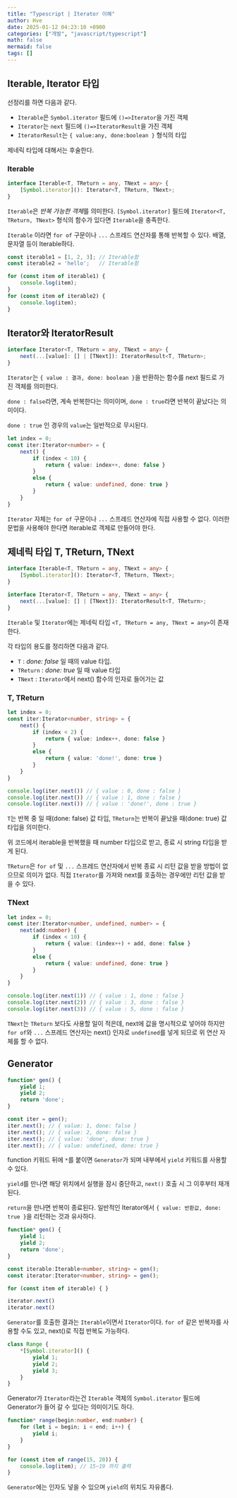 ```yaml
---
title: "Typescript | Iterator 이해"
author: Hve
date: 2025-01-12 04:23:10 +0900
categories: ["개발", "javascript/typescript"]
math: false
mermaid: false
tags: []
---
```


## Iterable, Iterator 타입

선정리를 하면 다음과 같다.

- `Iterable`은 `Symbol.iterator` 필드에 `()=>Iterator`을 가진 객체
- `Iterator`는 `next` 필드에 `()=>IteratorResult`을 가진 객체
- `IteratorResult`는 `{ value:any, done:boolean }` 형식의 타입

제네릭 타입에 대해서는 후술한다.

### Iterable

```ts
interface Iterable<T, TReturn = any, TNext = any> {
    [Symbol.iterator](): Iterator<T, TReturn, TNext>;
}
```

`Iterable`은 *반복 가능한 객체*를 의미한다. `[Symbol.iterator]` 필드에 `Iterator<T, TReturn, TNext>` 형식의 함수가 있다면 `Iterable`을 충족한다.

`Iterable` 이라면 `for of` 구문이나 `...` 스프레드 연산자를 통해 반복할 수 있다. 배열, 문자열 등이 Iterable하다.

```ts
const iterable1 = [1, 2, 3]; // Iterable함 
const iterable2 = 'hello';   // Iterable함 

for (const item of iterable1) {
    console.log(item);
}
for (const item of iterable2) {
    console.log(item);
}
```

## Iterator와 IteratorResult

```ts
interface Iterator<T, TReturn = any, TNext = any> {
    next(...[value]: [] | [TNext]): IteratorResult<T, TReturn>;
}
```

`Iterator`는 `{ value : 결과, done: boolean }`을 반환하는 함수를 next 필드로 가진 객체를 의미한다.

`done : false`라면, 계속 반복한다는 의미이며, `done : true`라면 반복이 끝났다는 의미이다.

`done : true` 인 경우의 `value`는 일반적으로 무시된다.

```ts
let index = 0;
const iter:Iterator<number> = {
    next() {
        if (index < 10) {
            return { value: index++, done: false }
        }
        else {
            return { value: undefined, done: true }
        }
    }
}
```

`Iterator` 자체는 `for of` 구문이나 `...` 스프레드 연산자에 직접 사용할 수 없다. 이러한 문법을 사용해야 한다면 Iterable로 객체로 만들어야 한다.

## 제네릭 타입 T, TReturn, TNext

```ts
interface Iterable<T, TReturn = any, TNext = any> {
    [Symbol.iterator](): Iterator<T, TReturn, TNext>;
}

interface Iterator<T, TReturn = any, TNext = any> {
    next(...[value]: [] | [TNext]): IteratorResult<T, TReturn>;
}
```

`Iterable` 및 `Iterator`에는 제네릭 타입 `<T, TReturn = any, TNext = any>`이 존재한다.

각 타입의 용도를 정리하면 다음과 같다.
- `T` : *done: false* 일 때의 value 타입.
- `TReturn` : *done: true* 일 때 value 타입
- `TNext` : `Iterator`에서 next() 함수의 인자로 들어가는 값

### T, TReturn

```ts
let index = 0;
const iter:Iterator<number, string> = {
    next() {
        if (index < 2) {
            return { value: index++, done: false }
        }
        else {
            return { value: 'done!', done: true }
        }
    }
}

console.log(iter.next()) // { value : 0, done : false }
console.log(iter.next()) // { value : 1, done : false }
console.log(iter.next()) // { value : 'done!', done : true }
```

`T`는 반복 중 일 때(done: false) 값 타입, `TReturn`는 반복이 끝났을 때(done: true) 값 타입을 의미한다.

위 코드에서 iterable을 반복했을 때 number 타입으로 받고, 종료 시 string 타입을 받게 된다.

`TReturn`은 `for of` 및 `...` 스프레드 연산자에서 반복 종료 시 리턴 값을 받을 방법이 없으므로 의미가 없다. 직접 `Iterator`를 가져와 next를 호출하는 경우에만 리턴 값을 받을 수 있다.

### TNext

```ts
let index = 0;
const iter:Iterator<number, undefined, number> = {
    next(add:number) {
        if (index < 10) {
            return { value: (index++) + add, done: false }
        }
        else {
            return { value: undefined, done: true }
        }
    }
}

console.log(iter.next(1)) // { value : 1, done : false }
console.log(iter.next(2)) // { value : 3, done : false }
console.log(iter.next(3)) // { value : 5, done : false }
```

`TNext`는 `TReturn` 보다도 사용할 일이 적은데, next에 값을 명시적으로 넣어야 하지만 `for of`와 `...` 스프레드 연산자는 next() 인자로 `undefined`를 넣게 되므로 위 연산 자체를 할 수 없다.

## Generator

```ts
function* gen() {
    yield 1;
    yield 2;
    return 'done';
}

const iter = gen();
iter.next(); // { value: 1, done: false }
iter.next(); // { value: 2, done: false }
iter.next(); // { value: 'done', done: true }
iter.next(); // { value: undefined, done: true }
```

function 키워드 뒤에 `*`를 붙이면 `Generator`가 되며 내부에서 `yield` 키워드를 사용할 수 있다.

`yield`를 만나면 해당 위치에서 실행을 잠시 중단하고, `next()` 호출 시 그 이후부터 재개된다.

`return`을 만나면 반복이 종료된다. 일반적인 Iterator에서 `{ value: 반환값, done: true }`을 리턴하는 것과 유사하다.

```ts
function* gen() {
    yield 1;
    yield 2;
    return 'done';
}

const iterable:Iterable<number, string> = gen();
const iterator:Iterator<number, string> = gen();

for (const item of iterable) { }

iterator.next()
iterator.next()
```

`Generator`를 호출한 결과는 `Iterable`이면서 `Iterator`이다. `for of` 같은 반복자를 사용할 수도 있고, next()로 직접 반복도 가능하다.

```ts
class Range {
    *[Symbol.iterator]() {
        yield 1;
        yield 2;
        yield 3;
    }
}
```

Generator가 `Iterator`라는건 `Iterable` 객체의 `Symbol.iterator` 필드에 Generator가 들어 갈 수 있다는 의미이기도 하다.

```ts
function* range(begin:number, end:number) {
    for (let i = begin; i < end; i++) {
        yield i;
    }
}

for (const item of range(15, 20)) {
    console.log(item); // 15~19 까지 출력
}
```

`Generator`에는 인자도 넣을 수 있으며 `yield`의 위치도 자유롭다.